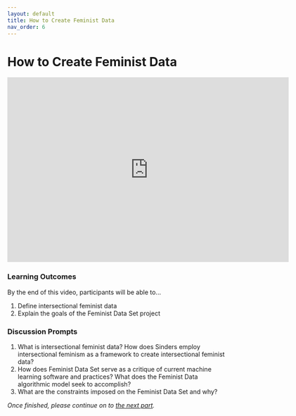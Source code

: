 ```yaml
---
layout: default
title: How to Create Feminist Data
nav_order: 6
---
```


# How to Create Feminist Data

<iframe height="420" width="640" allowfullscreen frameborder=0 src="https://echo360.ca/media/afad676a-aef5-41ab-b0cc-08dfeb53dca0/public?autoplay=false&automute=false"></iframe>

### Learning Outcomes
By the end of this video, participants will be able to... 
1. Define intersectional feminist data 
2. Explain the goals of the Feminist Data Set project 

### Discussion Prompts
1. What is intersectional feminist data? How does Sinders employ intersectional feminism as a framework to create intersectional feminist data?  
2. How does Feminist Data Set serve as a critique of current machine learning software and practices? What does the Feminist Data algorithmic model seek to accomplish? 
3. What are the constraints imposed on the Feminist Data Set and why?  

*Once finished, please continue on to [the next part](part-5).*
